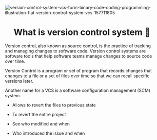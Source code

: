 ![version-control-system-vcs-form-binary-code-coding-programming-illustration-flat-version-control-system-vcs-157711805](https://user-images.githubusercontent.com/83353669/131260050-8e9c1037-7747-48ec-868f-e7d300be24bd.jpg)


<h1 align="center">What is version control system 🤔</h1>


<p>Version control, also known as source control, is the practice of tracking and managing changes to software code. Version control systems are software tools that help software teams manage changes to source code over time.

Version Control is a program or set of program that records changes that changes to a file or a set  of files over time so that we can recall specific versions later.

Another name for a VCS is a software configuration management (SCM) system.

- Allows to revert the files to previous state

- To revert the entire project

- See who modified and when

- Who introduced the issue and when



</p>